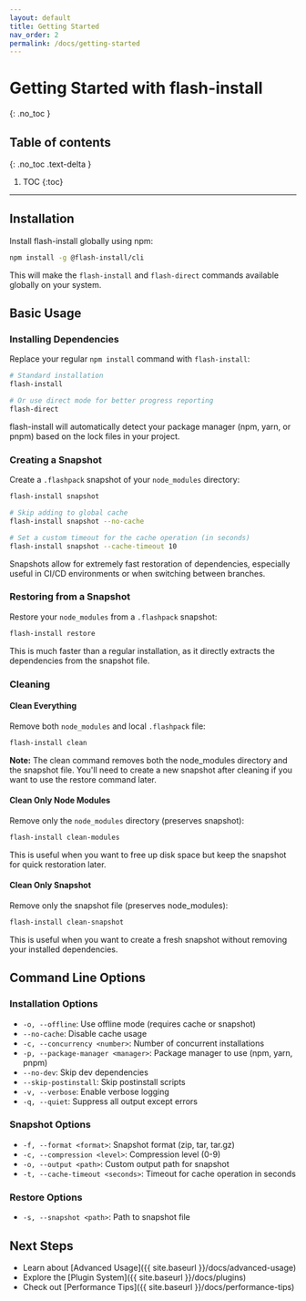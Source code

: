 ```yaml
---
layout: default
title: Getting Started
nav_order: 2
permalink: /docs/getting-started
---
```


# Getting Started with flash-install
{: .no_toc }

## Table of contents
{: .no_toc .text-delta }

1. TOC
{:toc}

---

## Installation

Install flash-install globally using npm:

```bash
npm install -g @flash-install/cli
```

This will make the `flash-install` and `flash-direct` commands available globally on your system.

## Basic Usage

### Installing Dependencies

Replace your regular `npm install` command with `flash-install`:

```bash
# Standard installation
flash-install

# Or use direct mode for better progress reporting
flash-direct
```

flash-install will automatically detect your package manager (npm, yarn, or pnpm) based on the lock files in your project.

### Creating a Snapshot

Create a `.flashpack` snapshot of your `node_modules` directory:

```bash
flash-install snapshot

# Skip adding to global cache
flash-install snapshot --no-cache

# Set a custom timeout for the cache operation (in seconds)
flash-install snapshot --cache-timeout 10
```

Snapshots allow for extremely fast restoration of dependencies, especially useful in CI/CD environments or when switching between branches.

### Restoring from a Snapshot

Restore your `node_modules` from a `.flashpack` snapshot:

```bash
flash-install restore
```

This is much faster than a regular installation, as it directly extracts the dependencies from the snapshot file.

### Cleaning

#### Clean Everything

Remove both `node_modules` and local `.flashpack` file:

```bash
flash-install clean
```

**Note:** The clean command removes both the node_modules directory and the snapshot file. You'll need to create a new snapshot after cleaning if you want to use the restore command later.

#### Clean Only Node Modules

Remove only the `node_modules` directory (preserves snapshot):

```bash
flash-install clean-modules
```

This is useful when you want to free up disk space but keep the snapshot for quick restoration later.

#### Clean Only Snapshot

Remove only the snapshot file (preserves node_modules):

```bash
flash-install clean-snapshot
```

This is useful when you want to create a fresh snapshot without removing your installed dependencies.

## Command Line Options

### Installation Options

- `-o, --offline`: Use offline mode (requires cache or snapshot)
- `--no-cache`: Disable cache usage
- `-c, --concurrency <number>`: Number of concurrent installations
- `-p, --package-manager <manager>`: Package manager to use (npm, yarn, pnpm)
- `--no-dev`: Skip dev dependencies
- `--skip-postinstall`: Skip postinstall scripts
- `-v, --verbose`: Enable verbose logging
- `-q, --quiet`: Suppress all output except errors

### Snapshot Options

- `-f, --format <format>`: Snapshot format (zip, tar, tar.gz)
- `-c, --compression <level>`: Compression level (0-9)
- `-o, --output <path>`: Custom output path for snapshot
- `-t, --cache-timeout <seconds>`: Timeout for cache operation in seconds

### Restore Options

- `-s, --snapshot <path>`: Path to snapshot file

## Next Steps

- Learn about [Advanced Usage]({{ site.baseurl }}/docs/advanced-usage)
- Explore the [Plugin System]({{ site.baseurl }}/docs/plugins)
- Check out [Performance Tips]({{ site.baseurl }}/docs/performance-tips)
